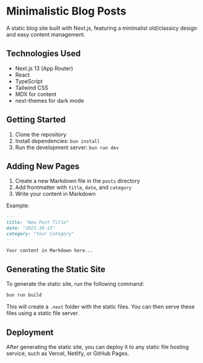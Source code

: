 # Minimalistic Blog Posts

A static blog site built with Next.js, featuring a minimalist old/classicy design and easy content management.

## Technologies Used

- Next.js 13 (App Router)
- React
- TypeScript
- Tailwind CSS
- MDX for content
- next-themes for dark mode

## Getting Started

1. Clone the repository
2. Install dependencies: `bun install`
3. Run the development server: `bun run dev`

## Adding New Pages

1. Create a new Markdown file in the `posts` directory
2. Add frontmatter with `title`, `date`, and `category`
3. Write your content in Markdown

Example:
```md
---
title: "New Post Title"
date: "2023-10-15"
category: "Your Category"
---

Your content in Markdown here...
```

## Generating the Static Site

To generate the static site, run the following command:

```bash
bun run build
```

This will create a `.next` folder with the static files. You can then serve these files using a static file server.

## Deployment

After generating the static site, you can deploy it to any static file hosting service, such as Vercel, Netlify, or GitHub Pages.


